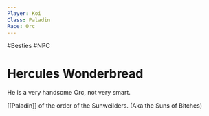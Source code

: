 ```yaml
---
Player: Koi
Class: Paladin
Race: Orc
---
```

#Besties 
#NPC
# Hercules Wonderbread
He is a very handsome Orc, not very smart.

[[Paladin]] of the order of the Sunweilders. (Aka the Suns of Bitches)